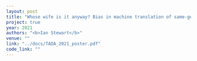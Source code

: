 ```yaml
---
layout: post
title: "Whose wife is it anyway? Bias in machine translation of same-gender relationships" 
project: true
year: 2021
authors: "<b>Ian Stewart</b>"
venue: ""
link: "../docs/TADA_2021_poster.pdf"
code_link: ""
---
```

